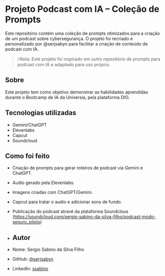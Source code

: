 # Projeto Podcast com IA – Coleção de Prompts

Este repositório contém uma coleção de prompts otimizados para a criação de um podcast sobre cybersegurança. O projeto foi recriado e personalizado por @serjsabyn para facilitar a criação de conteúdo de podcast com IA.
> ℹ️ Nota: Este projeto foi inspirado em outro repositório de prompts para podcast com IA e adaptado para uso próprio.

## Sobre  
Este projeto tem como objetivo demonstrar as habilidades aprendidas durante o Bootcamp de IA da Universia, pela plataforma DIO.

## Tecnologias utilizadas  
* Gemini/ChatGPT
* Elevenlabs
* Capcut
* Soundcloud
  
## Como foi feito  
* Criação de prompts para gerar roteiros de podcast via Gemini e ChatGPT. 
* Audio gerado pela Elevenlabs.
* Imagens criadas com ChatGPT/Gemini.  
* Capcut para tratar o audio e adicionar sons de fundo.
* Publicação do podcast atravé da plataforma Soundclous (https://soundcloud.com/sergio-sabino-da-silva-filho/podcast-modo-seguro_piloto)

* ## Autor  
* Nome: Sergio Sabino da Silva Filho 
* GitHub: [@serjsabyn](https://github.com/serjsabyn)
* LinkedIn: [ssabino](www.linkedin.com/in/ssabino)

